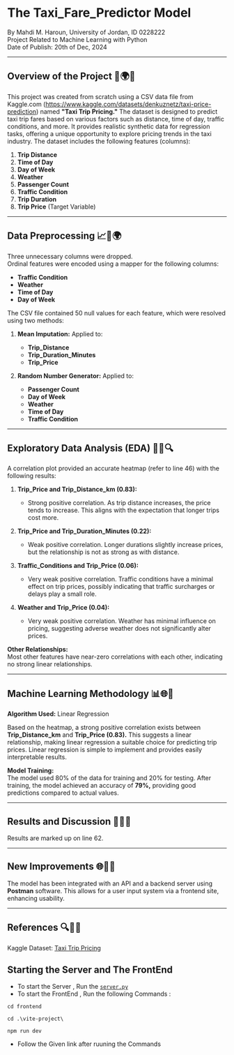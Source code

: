# The Taxi_Fare_Predictor Model

By Mahdi M. Haroun, University of Jordan, ID 0228222  
Project Related to Machine Learning with Python  
Date of Publish: 20th of Dec, 2024

---

## Overview of the Project 🚀🌍🌐

This project was created from scratch using a CSV data file from Kaggle.com (https://www.kaggle.com/datasets/denkuznetz/taxi-price-prediction) named **"Taxi Trip Pricing."** The dataset is designed to predict taxi trip fares based on various factors such as distance, time of day, traffic conditions, and more. It provides realistic synthetic data for regression tasks, offering a unique opportunity to explore pricing trends in the taxi industry. The dataset includes the following features (columns):

1. **Trip Distance**  
2. **Time of Day**  
3. **Day of Week**  
4. **Weather**  
5. **Passenger Count**  
6. **Traffic Condition**  
7. **Trip Duration**  
8. **Trip Price** (Target Variable)

---

## Data Preprocessing 📈🔧🌍

Three unnecessary columns were dropped.  
Ordinal features were encoded using a mapper for the following columns:
- **Traffic Condition**  
- **Weather**  
- **Time of Day**  
- **Day of Week**  

The CSV file contained 50 null values for each feature, which were resolved using two methods:

1. **Mean Imputation:** Applied to:
   - **Trip_Distance**  
   - **Trip_Duration_Minutes**  
   - **Trip_Price**  

2. **Random Number Generator:** Applied to:
   - **Passenger Count**  
   - **Day of Week**  
   - **Weather**  
   - **Time of Day**  
   - **Traffic Condition**  

---

## Exploratory Data Analysis (EDA) 🎨🔢🔍

A correlation plot provided an accurate heatmap (refer to line 46) with the following results:

1. **Trip_Price and Trip_Distance_km (0.83):**  
   - Strong positive correlation. As trip distance increases, the price tends to increase. This aligns with the expectation that longer trips cost more.

2. **Trip_Price and Trip_Duration_Minutes (0.22):**  
   - Weak positive correlation. Longer durations slightly increase prices, but the relationship is not as strong as with distance.

3. **Traffic_Conditions and Trip_Price (0.06):**  
   - Very weak positive correlation. Traffic conditions have a minimal effect on trip prices, possibly indicating that traffic surcharges or delays play a small role.

4. **Weather and Trip_Price (0.04):**  
   - Very weak positive correlation. Weather has minimal influence on pricing, suggesting adverse weather does not significantly alter prices.

**Other Relationships:**  
Most other features have near-zero correlations with each other, indicating no strong linear relationships.

---

## Machine Learning Methodology 📊🌐🚀

**Algorithm Used:** Linear Regression  

Based on the heatmap, a strong positive correlation exists between **Trip_Distance_km** and **Trip_Price (0.83).** This suggests a linear relationship, making linear regression a suitable choice for predicting trip prices. Linear regression is simple to implement and provides easily interpretable results.

**Model Training:**  
The model used 80% of the data for training and 20% for testing. After training, the model achieved an accuracy of **79%,** providing good predictions compared to actual values.

---

## Results and Discussion 🌟🔢🔎

Results are marked up on line 62.

---

## New Improvements 🌐🚀🔧

The model has been integrated with an API and a backend server using **Postman** software. This allows for a user input system via a frontend site, enhancing usability.

---

## References 🔍📑🌐

Kaggle Dataset: [Taxi Trip Pricing](https://www.kaggle.com/datasets/denkuznetz/taxi-price-prediction)


## Starting the Server and The FrontEnd

- To start the Server , Run the [`server.py`](server.py)
- To start the FrontEnd , Run the following Commands : 

```
cd frontend
```

```
cd .\vite-project\
```

```
npm run dev
```

- Follow the Given link after ruuning the Commands 
